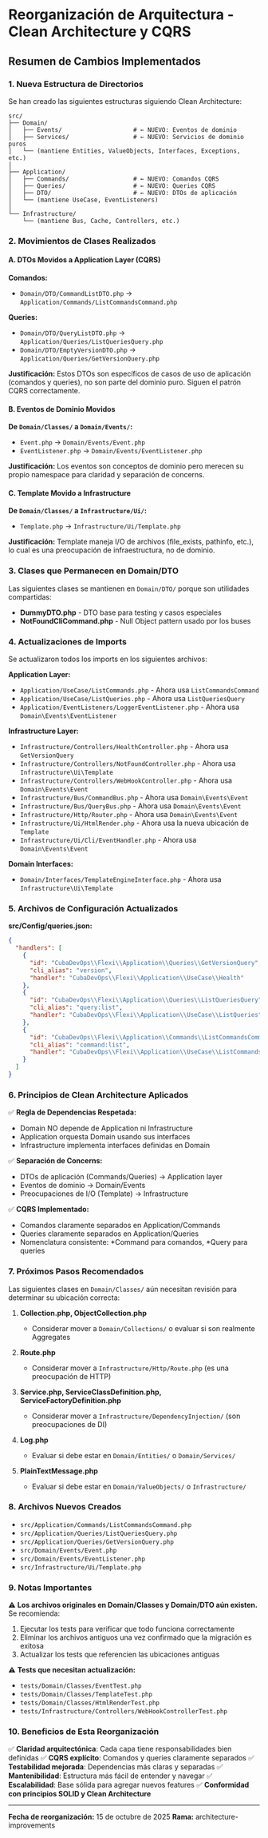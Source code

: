# Reorganización de Arquitectura - Clean Architecture y CQRS

## Resumen de Cambios Implementados

### 1. Nueva Estructura de Directorios

Se han creado las siguientes estructuras siguiendo Clean Architecture:

```
src/
├── Domain/
│   ├── Events/                    # ← NUEVO: Eventos de dominio
│   ├── Services/                  # ← NUEVO: Servicios de dominio puros
│   └── (mantiene Entities, ValueObjects, Interfaces, Exceptions, etc.)
│
├── Application/
│   ├── Commands/                  # ← NUEVO: Comandos CQRS
│   ├── Queries/                   # ← NUEVO: Queries CQRS
│   ├── DTO/                       # ← NUEVO: DTOs de aplicación
│   └── (mantiene UseCase, EventListeners)
│
└── Infrastructure/
    └── (mantiene Bus, Cache, Controllers, etc.)
```

### 2. Movimientos de Clases Realizados

#### A. DTOs Movidos a Application Layer (CQRS)

**Comandos:**
- `Domain/DTO/CommandListDTO.php` → `Application/Commands/ListCommandsCommand.php`

**Queries:**
- `Domain/DTO/QueryListDTO.php` → `Application/Queries/ListQueriesQuery.php`
- `Domain/DTO/EmptyVersionDTO.php` → `Application/Queries/GetVersionQuery.php`

**Justificación:** Estos DTOs son específicos de casos de uso de aplicación (comandos y queries), no son parte del dominio puro. Siguen el patrón CQRS correctamente.

#### B. Eventos de Dominio Movidos

**De `Domain/Classes/` a `Domain/Events/`:**
- `Event.php` → `Domain/Events/Event.php`
- `EventListener.php` → `Domain/Events/EventListener.php`

**Justificación:** Los eventos son conceptos de dominio pero merecen su propio namespace para claridad y separación de concerns.

#### C. Template Movido a Infrastructure

**De `Domain/Classes/` a `Infrastructure/Ui/`:**
- `Template.php` → `Infrastructure/Ui/Template.php`

**Justificación:** Template maneja I/O de archivos (file_exists, pathinfo, etc.), lo cual es una preocupación de infraestructura, no de dominio.

### 3. Clases que Permanecen en Domain/DTO

Las siguientes clases se mantienen en `Domain/DTO/` porque son utilidades compartidas:

- **DummyDTO.php** - DTO base para testing y casos especiales
- **NotFoundCliCommand.php** - Null Object pattern usado por los buses

### 4. Actualizaciones de Imports

Se actualizaron todos los imports en los siguientes archivos:

**Application Layer:**
- `Application/UseCase/ListCommands.php` - Ahora usa `ListCommandsCommand`
- `Application/UseCase/ListQueries.php` - Ahora usa `ListQueriesQuery`
- `Application/EventListeners/LoggerEventListener.php` - Ahora usa `Domain\Events\EventListener`

**Infrastructure Layer:**
- `Infrastructure/Controllers/HealthController.php` - Ahora usa `GetVersionQuery`
- `Infrastructure/Controllers/NotFoundController.php` - Ahora usa `Infrastructure\Ui\Template`
- `Infrastructure/Controllers/WebHookController.php` - Ahora usa `Domain\Events\Event`
- `Infrastructure/Bus/CommandBus.php` - Ahora usa `Domain\Events\Event`
- `Infrastructure/Bus/QueryBus.php` - Ahora usa `Domain\Events\Event`
- `Infrastructure/Http/Router.php` - Ahora usa `Domain\Events\Event`
- `Infrastructure/Ui/HtmlRender.php` - Ahora usa la nueva ubicación de `Template`
- `Infrastructure/Ui/Cli/EventHandler.php` - Ahora usa `Domain\Events\Event`

**Domain Interfaces:**
- `Domain/Interfaces/TemplateEngineInterface.php` - Ahora usa `Infrastructure\Ui\Template`

### 5. Archivos de Configuración Actualizados

**src/Config/queries.json:**
```json
{
  "handlers": [
    {
      "id": "CubaDevOps\\Flexi\\Application\\Queries\\GetVersionQuery",
      "cli_alias": "version",
      "handler": "CubaDevOps\\Flexi\\Application\\UseCase\\Health"
    },
    {
      "id": "CubaDevOps\\Flexi\\Application\\Queries\\ListQueriesQuery",
      "cli_alias": "query:list",
      "handler": "CubaDevOps\\Flexi\\Application\\UseCase\\ListQueries"
    },
    {
      "id": "CubaDevOps\\Flexi\\Application\\Commands\\ListCommandsCommand",
      "cli_alias": "command:list",
      "handler": "CubaDevOps\\Flexi\\Application\\UseCase\\ListCommands"
    }
  ]
}
```

### 6. Principios de Clean Architecture Aplicados

✅ **Regla de Dependencias Respetada:**
- Domain NO depende de Application ni Infrastructure
- Application orquesta Domain usando sus interfaces
- Infrastructure implementa interfaces definidas en Domain

✅ **Separación de Concerns:**
- DTOs de aplicación (Commands/Queries) → Application layer
- Eventos de dominio → Domain/Events
- Preocupaciones de I/O (Template) → Infrastructure

✅ **CQRS Implementado:**
- Comandos claramente separados en Application/Commands
- Queries claramente separados en Application/Queries
- Nomenclatura consistente: *Command para comandos, *Query para queries

### 7. Próximos Pasos Recomendados

Las siguientes clases en `Domain/Classes/` aún necesitan revisión para determinar su ubicación correcta:

1. **Collection.php, ObjectCollection.php**
   - Considerar mover a `Domain/Collections/` o evaluar si son realmente Aggregates

2. **Route.php**
   - Considerar mover a `Infrastructure/Http/Route.php` (es una preocupación de HTTP)

3. **Service.php, ServiceClassDefinition.php, ServiceFactoryDefinition.php**
   - Considerar mover a `Infrastructure/DependencyInjection/` (son preocupaciones de DI)

4. **Log.php**
   - Evaluar si debe estar en `Domain/Entities/` o `Domain/Services/`

5. **PlainTextMessage.php**
   - Evaluar si debe estar en `Domain/ValueObjects/` o `Infrastructure/`

### 8. Archivos Nuevos Creados

- `src/Application/Commands/ListCommandsCommand.php`
- `src/Application/Queries/ListQueriesQuery.php`
- `src/Application/Queries/GetVersionQuery.php`
- `src/Domain/Events/Event.php`
- `src/Domain/Events/EventListener.php`
- `src/Infrastructure/Ui/Template.php`

### 9. Notas Importantes

⚠️ **Los archivos originales en Domain/Classes y Domain/DTO aún existen.**
Se recomienda:
1. Ejecutar los tests para verificar que todo funciona correctamente
2. Eliminar los archivos antiguos una vez confirmado que la migración es exitosa
3. Actualizar los tests que referencien las ubicaciones antiguas

⚠️ **Tests que necesitan actualización:**
- `tests/Domain/Classes/EventTest.php`
- `tests/Domain/Classes/TemplateTest.php`
- `tests/Domain/Classes/HtmlRenderTest.php`
- `tests/Infrastructure/Controllers/WebHookControllerTest.php`

### 10. Beneficios de Esta Reorganización

✅ **Claridad arquitectónica**: Cada capa tiene responsabilidades bien definidas
✅ **CQRS explícito**: Comandos y queries claramente separados
✅ **Testabilidad mejorada**: Dependencias más claras y separadas
✅ **Mantenibilidad**: Estructura más fácil de entender y navegar
✅ **Escalabilidad**: Base sólida para agregar nuevos features
✅ **Conformidad con principios SOLID y Clean Architecture**

---

**Fecha de reorganización:** 15 de octubre de 2025
**Rama:** architecture-improvements
